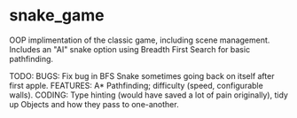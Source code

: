 # snake_game
OOP implimentation of the classic game, including scene management. Includes an "AI" snake option using Breadth First Search for basic pathfinding.

TODO: 
BUGS: Fix bug in BFS Snake sometimes going back on itself after first apple.
FEATURES: A* Pathfinding; difficulty (speed, configurable walls).
CODING: Type hinting (would have saved a lot of pain originally), tidy up Objects and how they pass to one-another.
